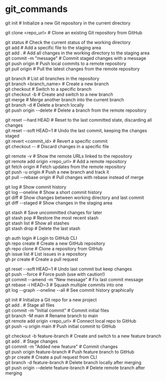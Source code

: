# git_commands
git init  # Initialize a new Git repository in the current directory  

git clone <repo_url>  # Clone an existing Git repository from GitHub  

git status  # Check the current status of the working directory  
git add <file>  # Add a specific file to the staging area  
git add .  # Add all changes in the working directory to the staging area  
git commit -m "message"  # Commit staged changes with a message  
git push origin <branch>  # Push local commits to a remote repository  
git pull origin <branch>  # Pull the latest changes from the remote repository  

git branch  # List all branches in the repository  
git branch <branch_name>  # Create a new branch  
git checkout <branch>  # Switch to a specific branch  
git checkout -b <branch>  # Create and switch to a new branch  
git merge <branch>  # Merge another branch into the current branch  
git branch -d <branch>  # Delete a branch locally  
git push origin --delete <branch>  # Delete a branch from the remote repository  

git reset --hard HEAD  # Reset to the last committed state, discarding all changes  
git reset --soft HEAD~1  # Undo the last commit, keeping the changes staged  
git revert <commit_id>  # Revert a specific commit  
git checkout -- <file>  # Discard changes in a specific file  

git remote -v  # Show the remote URLs linked to the repository  
git remote add origin <repo_url>  # Add a remote repository  
git fetch origin  # Fetch updates from the remote repository  
git push -u origin <branch>  # Push a new branch and track it  
git pull --rebase origin <branch>  # Pull changes with rebase instead of merge  

git log  # Show commit history  
git log --oneline  # Show a short commit history  
git diff  # Show changes between working directory and last commit  
git diff --staged  # Show changes in the staging area  

git stash  # Save uncommitted changes for later  
git stash pop  # Restore the most recent stash  
git stash list  # Show all stashes  
git stash drop  # Delete the last stash  

gh auth login  # Login to GitHub CLI  
gh repo create <name>  # Create a new GitHub repository  
gh repo clone <repo>  # Clone a repository from GitHub  
gh issue list  # List issues in a repository  
gh pr create  # Create a pull request  

git reset --soft HEAD~1  # Undo last commit but keep changes  
git push --force  # Force push (use with caution!)  
git commit --amend -m "New message"  # Fix last commit message  
git rebase -i HEAD~3  # Squash multiple commits into one  
git log --graph --oneline --all  # See commit history graphically  

git init  # Initialize a Git repo for a new project  
git add .  # Stage all files  
git commit -m "Initial commit"  # Commit initial files  
git branch -M main  # Rename branch to main  
git remote add origin <repo_url>  # Connect local repo to GitHub  
git push -u origin main  # Push initial commit to GitHub  

git checkout -b feature-branch  # Create and switch to a new feature branch  
git add .  # Stage changes  
git commit -m "Added new feature"  # Commit changes  
git push origin feature-branch  # Push feature branch to GitHub  
gh pr create  # Create a pull request from CLI  
git branch -d feature-branch  # Delete branch locally after merging  
git push origin --delete feature-branch  # Delete remote branch after merging  
